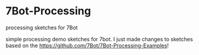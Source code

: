 # 7Bot-Processing
processing sketches for 7Bot

simple processing demo sketches for 7bot. I just made changes to
sketches based on the https://github.com/7Bot/7Bot-Processing-Examples!


